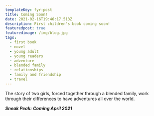 ```yaml
---
templateKey: fyr-post
title: Coming Soon!
date: 2021-02-16T19:46:17.513Z
description: First children's book coming soon!
featuredpost: true
featuredimage: /img/blog.jpg
tags:
  - first book
  - novel
  - young adult
  - young readers
  - adventure
  - blended family
  - relationships
  - family and friendship
  - travel
---
```

The story of two girls, forced together through a blended family, work through their differences to have adventures all over the world. 

***Sneak Peak:*** ***Coming April 2021***